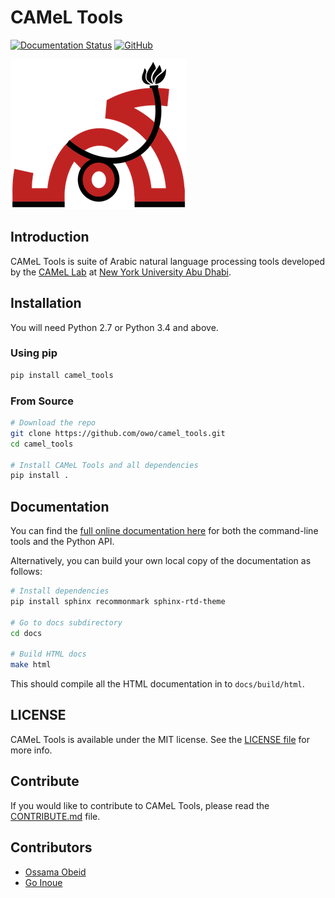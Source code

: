# CAMeL Tools

[![Documentation Status](https://readthedocs.org/projects/camel-tools/badge/?version=latest)](https://camel-tools.readthedocs.io/en/latest/?badge=latest)
[![GitHub](https://img.shields.io/github/license/mashape/apistatus.svg)](https://opensource.org/licenses/MIT)

![alt text](camel_logo.png "CAMeL logo")

## Introduction

CAMeL Tools is  suite of Arabic natural language processing tools developed by
the
[CAMeL Lab](https://nyuad.nyu.edu/en/research/faculty-research/camel-lab.html)
at [New York University Abu Dhabi](http://nyuad.nyu.edu/).

## Installation

You will need Python 2.7 or Python 3.4 and above.

### Using pip

```bash
pip install camel_tools
```

### From Source

```bash
# Download the repo
git clone https://github.com/owo/camel_tools.git
cd camel_tools

# Install CAMeL Tools and all dependencies
pip install .
```

## Documentation

You can find the
[full online documentation here](https://camel-tools.readthedocs.io) for both
the command-line tools and the Python API.

Alternatively, you can build your own local copy of the documentation as
follows:

```bash
# Install dependencies
pip install sphinx recommonmark sphinx-rtd-theme

# Go to docs subdirectory
cd docs

# Build HTML docs
make html
```

This should compile all the HTML documentation in to `docs/build/html`.

## LICENSE

CAMeL Tools is available under the MIT license.
See the [LICENSE file](./LICENSE) for more info.

## Contribute

If you would like to contribute to CAMeL Tools, please read the
[CONTRIBUTE.md](./CONTRIBUTING.md) file.

## Contributors

- [Ossama Obeid](https://github.com/owo)
- [Go Inoue](https://github.com/go-inoue)
